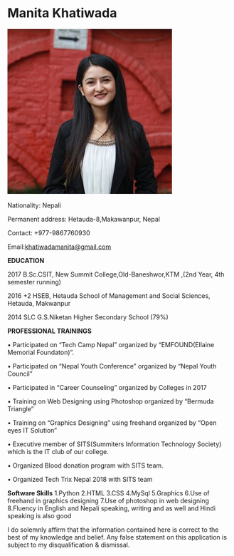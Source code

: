 Manita Khatiwada
==============
![Image](https://raw.githubusercontent.com/ManitaKhatiwada/ManitaKhatiwada.github.io/master/photo.jpg)




Nationality: Nepali


Permanent address: Hetauda-8,Makawanpur, Nepal


Contact: +977-9867760930


Email:khatiwadamanita@gmail.com




**EDUCATION**


2017           B.Sc.CSIT, New Summit College,Old-Baneshwor,KTM
,(2nd Year, 4th semester running)


2016	+2 HSEB, Hetauda School of Management and Social Sciences, Hetauda, 
Makwanpur 


2014           SLC G.S.Niketan Higher Secondary School (79%) 



**PROFESSIONAL TRAININGS** 


•	Participated on “Tech Camp Nepal” organized by “EMFOUND(Ellaine Memorial Foundaton)”.


•	Participated on “Nepal Youth Conference” organized by “Nepal Youth Council” 


•	Participated in “Career Counseling” organized by Colleges in 2017


•	Training on Web Designing using Photoshop organized by “Bermuda Triangle”


•	Training on “Graphics Designing” using freehand organized by “Open eyes IT Solution”


•	Executive member of SITS(Summiters Information Technology Society) which is the IT club of our college.


•	Organized Blood donation program with SITS team. 

 
•	Organized Tech Trix Nepal 2018 with SITS team







**Software Skills**
1.Python
2.HTML
3.CSS
4.MySql
5.Graphics
6.Use of freehand in graphics designing
7.Use of photoshop in web designing
8.Fluency in English and Nepali speaking, writing and as well and Hindi speaking is also good


I do solemnly affirm that the information contained here is correct to the best of my knowledge and belief. Any false statement on this application is subject to my disqualification & dismissal. 




